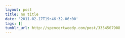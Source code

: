 ```yaml
---
layout: post
title: no title
date: '2011-02-17T19:46:32-06:00'
tags: []
tumblr_url: http://spencertweedy.com/post/3354507908
---
```

